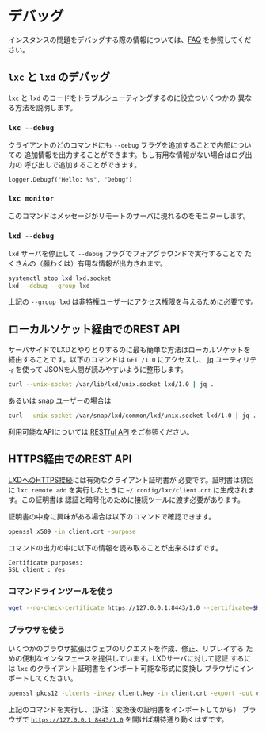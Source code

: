 # デバッグ
インスタンスの問題をデバッグする際の情報については、[FAQ](faq.md) を参照してください。

## `lxc` と `lxd` のデバッグ

`lxc` と `lxd` のコードをトラブルシューティングするのに役立ついくつかの
異なる方法を説明します。

### `lxc --debug`

クライアントのどのコマンドにも `--debug` フラグを追加することで内部についての
追加情報を出力することができます。もし有用な情報がない場合はログ出力の
呼び出しで追加することができます。

    logger.Debugf("Hello: %s", "Debug")

### `lxc monitor`

このコマンドはメッセージがリモートのサーバに現れるのをモニターします。

### `lxd --debug`

`lxd` サーバを停止して `--debug` フラグでフォアグラウンドで実行することで
たくさんの（願わくは）有用な情報が出力されます。

```bash
systemctl stop lxd lxd.socket
lxd --debug --group lxd
```

上記の `--group lxd` は非特権ユーザーにアクセス権限を与えるために必要です。

## ローカルソケット経由でのREST API

サーバサイドでLXDとやりとりするのに最も簡単な方法はローカルソケットを
経由することです。以下のコマンドは `GET /1.0` にアクセスし、
[jq](https://stedolan.github.io/jq/tutorial/) ユーティリティを使って
JSONを人間が読みやすいように整形します。

```bash
curl --unix-socket /var/lib/lxd/unix.socket lxd/1.0 | jq .
```

あるいは snap ユーザーの場合は

```bash
curl --unix-socket /var/snap/lxd/common/lxd/unix.socket lxd/1.0 | jq .
```

利用可能なAPIについては [RESTful API](rest-api.md) をご参照ください。

## HTTPS経由でのREST API

[LXDへのHTTPS接続](security.md)には有効なクライアント証明書が
必要です。証明書は初回に `lxc remote add` を実行したときに
`~/.config/lxc/client.crt` に生成されます。この証明書は
認証と暗号化のために接続ツールに渡す必要があります。

証明書の中身に興味がある場合は以下のコマンドで確認できます。

```bash
openssl x509 -in client.crt -purpose
```

コマンドの出力の中に以下の情報を読み取ることが出来るはずです。

    Certificate purposes:
    SSL client : Yes


### コマンドラインツールを使う

```bash
wget --no-check-certificate https://127.0.0.1:8443/1.0 --certificate=$HOME/.config/lxc/client.crt --private-key=$HOME/.config/lxc/client.key -O - -q
```

### ブラウザを使う

いくつかのブラウザ拡張はウェブのリクエストを作成、修正、リプレイする
ための便利なインタフェースを提供しています。LXDサーバに対して認証
するには `lxc` のクライアント証明書をインポート可能な形式に変換し
ブラウザにインポートしてください。

```bash
openssl pkcs12 -clcerts -inkey client.key -in client.crt -export -out client.pfx
```

上記のコマンドを実行し、（訳注：変換後の証明書をインポートしてから）
ブラウザで [`https://127.0.0.1:8443/1.0`](https://127.0.0.1:8443/1.0) を開けば期待通り動くはずです。
